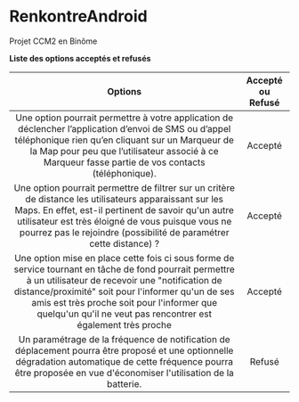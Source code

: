 # RenkontreAndroid
Projet CCM2 en Binôme 


**Liste des options acceptés et refusés**	

| Options | Accepté ou Refusé | 
|:-------------:|:------:|
| Une option pourrait permettre à votre application de déclencher l’application d’envoi de SMS ou d’appel téléphonique rien qu’en cliquant sur un Marqueur de la Map pour peu que l’utilisateur associé à ce Marqueur fasse partie de vos contacts (téléphonique).| Accepté |
| Une option pourrait permettre de filtrer sur un critère de distance les utilisateurs apparaissant sur les Maps. En effet, est-il pertinent de savoir qu'un autre utilisateur est très éloigné de vous puisque vous ne pourrez pas le rejoindre (possibilité de paramétrer cette distance) ?| Accepté |
|Une option mise en place cette fois ci sous forme de service tournant en tâche de fond pourrait permettre à un utilisateur de recevoir une "notification de distance/proximité" soit pour l'informer qu'un de ses amis est très proche soit pour l'informer que quelqu'un qu'il ne veut pas rencontrer est également très proche| Accepté |
| Un paramétrage de la fréquence de notification de déplacement pourra être proposé et une optionnelle dégradation automatique de cette fréquence pourra être proposée en vue d'économiser l'utilisation de la batterie.| Refusé |
